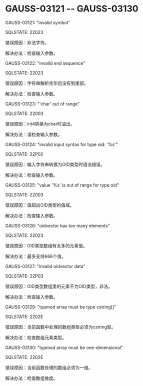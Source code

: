 # GAUSS-03121 -- GAUSS-03130

GAUSS-03121: "invalid symbol"

SQLSTATE: 22023

错误原因：非法字符。

解决办法：检查输入参数。

GAUSS-03122: "invalid end sequence"

SQLSTATE: 22023

错误原因：字符串解析完毕后没有到尾部。

解决办法：检查输入参数。

GAUSS-03123: "'char' out of range"

SQLSTATE: 22003

错误原因：int4转换为char时溢出。

解决办法：请检查输入参数。

GAUSS-03124: "invalid input syntax for type oid: '%s'"

SQLSTATE: 22P02

错误原因：输入字符串转换为OID类型时语法错误。

解决办法：检查输入参数。

GAUSS-03125: "value '%s' is out of range for type oid"

SQLSTATE: 22003

错误原因：值超出OID类型的值域。

解决办法：检查输入参数。

GAUSS-03126: "oidvector has too many elements"

SQLSTATE: 22023

错误原因：OID类型数组有太多的元素值。

解决办法：最多支持666个值。

GAUSS-03127: "invalid oidvector data"

SQLSTATE: 22P03

错误原因：OID类型数组里的元素不为OID类型，非法。

解决办法：检查输入参数。

GAUSS-03129: "typmod array must be type cstring\[\]"

SQLSTATE: 2202E

错误原因：当前函数中处理的数组类型必须为cstring型。

解决办法：检查数组元素类型。

GAUSS-03130: "typmod array must be one-dimensional"

SQLSTATE: 2202E

错误原因：当前函数处理的数组必须为一维。

解决办法：检查数组维度。

